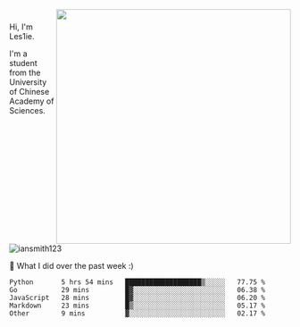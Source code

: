 <img align="right" src="https://github-readme-stats.vercel.app/api?username=iansmith123&show_icons=true&hide_border=true" width="420">

### 
Hi, I'm Les1ie. 

I'm a student from the University of Chinese Academy of Sciences.

<img src="https://komarev.com/ghpvc/?username=iansmith123" alt="iansmith123" />




🔭 What I did over the past week :)
<!--START_SECTION:waka-->
```text
Python       5 hrs 54 mins   ███████████████████▒░░░░░   77.75 % 
Go           29 mins         █▓░░░░░░░░░░░░░░░░░░░░░░░   06.38 % 
JavaScript   28 mins         █▓░░░░░░░░░░░░░░░░░░░░░░░   06.20 % 
Markdown     23 mins         █▒░░░░░░░░░░░░░░░░░░░░░░░   05.17 % 
Other        9 mins          ▓░░░░░░░░░░░░░░░░░░░░░░░░   02.17 % 
```
<!--END_SECTION:waka-->


<!--
**IanSmith123/IanSmith123** is a ✨ _special_ ✨ repository because its `README.md` (this file) appears on your GitHub profile.
<img src="https://github.githubassets.com/images/spinners/octocat-spinner-64.gif">

Here are some ideas to get you started:

- 🔭 I’m currently working on ...
- 🌱 I’m currently learning ...
- 👯 I’m looking to collaborate on ...
- 🤔 I’m looking for help with ...
- 💬 Ask me about ...
- 📫 How to reach me: ...
- 😄 Pronouns: ...
- ⚡ Fun fact: ...
-->
